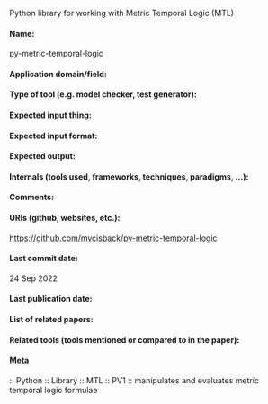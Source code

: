 Python library for working with Metric Temporal Logic (MTL)

#### Name:
py-metric-temporal-logic

#### Application domain/field:

#### Type of tool (e.g. model checker, test generator):

#### Expected input thing:

#### Expected input format:

#### Expected output:

#### Internals (tools used, frameworks, techniques, paradigms, ...):

#### Comments:

#### URIs (github, websites, etc.):
https://github.com/mvcisback/py-metric-temporal-logic

#### Last commit date:
24 Sep 2022

#### Last publication date:

#### List of related papers:

#### Related tools (tools mentioned or compared to in the paper):

#### Meta
:: Python
:: Library
:: MTL
:: PV1 :: manipulates and evaluates metric temporal logic formulae